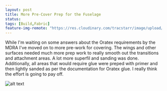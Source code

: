 ```yaml
---
layout: post
title: More Pre-Cover Prep for the Fuselage
status: 
tags: [Build,Fabric]
feature-img-remote: "https://res.cloudinary.com/tracstarr/image/upload/c_fill,g_auto,h_250,w_970/v1545770041/Kitfox/20190206_115639.jpg"
---
```


While I'm waiting on some answers about the Oratex requirements by the MDRA I've moved on to more pre-work for covering. 
The wings and other surfaces needed much more prep work to really smooth out the transitions and attachment areas. A lot
more superfil and sanding was done. Additionally, all areas that would require glue were preped with primer and then 
lightly sanded as per the documentation for Oratex glue. I really think the effort is going to pay off. 

![alt text](https://res.cloudinary.com/tracstarr/image/upload/c_scale,h_600/v1552075840/Kitfox/20190326_095541.jpg)